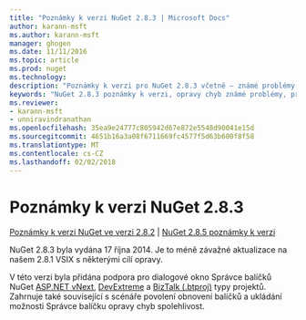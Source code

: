 ```yaml
---
title: "Poznámky k verzi NuGet 2.8.3 | Microsoft Docs"
author: karann-msft
ms.author: karann-msft
manager: ghogen
ms.date: 11/11/2016
ms.topic: article
ms.prod: nuget
ms.technology: 
description: "Poznámky k verzi pro NuGet 2.8.3 včetně – známé problémy, opravy chyb, přidaných funkcí a chcete."
keywords: "NuGet 2.8.3 poznámky k verzi, opravy chyb známé problémy, přidat funkce, chcete"
ms.reviewer:
- karann-msft
- unniravindranathan
ms.openlocfilehash: 35ea9e24777c805942d67e872e5548d90041e15d
ms.sourcegitcommit: 4651b16a3a08f6711669fc4577f5d63b600f8f58
ms.translationtype: MT
ms.contentlocale: cs-CZ
ms.lasthandoff: 02/02/2018
---
```

# <a name="nuget-283-release-notes"></a>Poznámky k verzi NuGet 2.8.3

[Poznámky k verzi NuGet ve verzi 2.8.2](../release-notes/nuget-2.8.2.md) | [NuGet 2.8.5 poznámky k verzi](../release-notes/nuget-2.8.5.md)

NuGet 2.8.3 byla vydána 17 října 2014. Je to méně závažné aktualizace na našem 2.8.1 VSIX s některými cílí opravy.

V této verzi byla přidána podpora pro dialogové okno Správce balíčků NuGet [ASP.NET vNext](http://www.asp.net/vnext), [DevExtreme](http://js.devexpress.com/) a [BizTalk (.btproj)](/biztalk/core/developing-biztalk-server-applications) typy projektů. Zahrnuje také související s scénáře povolení obnovení balíčků a ukládání možnosti Správce balíčku opravy chyb spolehlivost.
